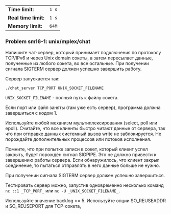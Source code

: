 |                      |       |
|----------------------|-------|
| **Time limit:**      | `1 s` |
| **Real time limit:** | `1 s` |
| **Memory limit:**    | `64M` |


### Problem sm16-1: unix/mplex/chat

Напишите чат-сервер, который принимает подключения по протоколу TCP/IPv6 и через Unix domain сокеты,
а затем пересылает данные, полученные из любого сокета, во все остальные. При получении сигнала
SIGTERM сервер должен успешно завершить работу.

Сервер запускается так:

    
    
    ./chat_server TCP_PORT UNIX_SOCKET_FILENAME

`UNIX_SOCKET_FILENAME` \- полный путь к файлу сокета.

Если порт или файл заняты (там уже есть сервер), программа должна завершиться с кодом 1.

Используйте любой механизм мультиплексирования (select, poll или epoll). Считайте, что все клиенты
быстро читают данные от сервера, так что при отправке данных системный вызов write не заблокируется.
Не порождайте дополнительных процессов или потоков исполнения.

Помните, что при попытке записи в сокет, который клиент успел закрыть, будет порождён сигнал
SIGPIPE. Это не должно привести к завершению работы сервера. Если обнаружилось, что клиент закрыл
соединение, то пытаться отправлять в него данные больше не нужно.

При получении сигнала SIGTERM сервер должен успешно завершиться.

Тестировать сервер можно, запустив одновременно несколько команд `nc ::1 _TCP_PORT_` или `nc -U
_UNIX_SOCKET_FILENAME_`.

Используйте значение backlog >= 5. Используйте опции SO_REUSEADDR и SO_REUSEPORT для TCP-сокета,

